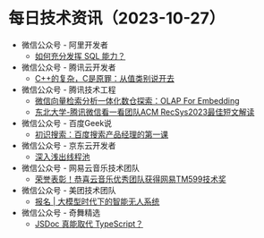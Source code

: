 # 每日技术资讯（2023-10-27）

- 微信公众号 - 阿里开发者
  - [如何充分发挥 SQL 能力？](https://mp.weixin.qq.com/s?__biz=MzIzOTU0NTQ0MA==&mid=2247535499&idx=1&sn=f510b0b962f3701a07f9357a318d992f)
- 微信公众号 - 腾讯云开发者
  - [C++的复杂，C是原罪：从值类别说开去](https://mp.weixin.qq.com/s?__biz=MzI2NDU4OTExOQ==&mid=2247662219&idx=1&sn=fa401d0b67c05aa95d1dafa2e6128832)
- 微信公众号 - 腾讯技术工程
  - [微信向量检索分析一体化数仓探索：OLAP For Embedding](https://mp.weixin.qq.com/s?__biz=MjM5ODYwMjI2MA==&mid=2649780979&idx=1&sn=f4b1ba9d67c49b03864e84b4f63c753a)
  - [东北大学-腾讯微信看一看团队ACM RecSys2023最佳短文解读](https://mp.weixin.qq.com/s?__biz=MjM5ODYwMjI2MA==&mid=2649780979&idx=2&sn=1ec3edcdb6c6965d826a51f983b634fd)
- 微信公众号 - 百度Geek说
  - [初识搜索：百度搜索产品经理的第一课](https://mp.weixin.qq.com/s?__biz=Mzg5MjU0NTI5OQ==&mid=2247572572&idx=1&sn=b82491f739660beaed9529a6e5ea4eaa)
- 微信公众号 - 京东云开发者
  - [深入浅出线程池](https://mp.weixin.qq.com/s?__biz=MzU1OTgxMTg2Nw==&mid=2247507701&idx=1&sn=87d84950a9f65024bc56be86256bd368)
- 微信公众号 - 网易云音乐技术团队
  - [荣誉表彰！恭喜云音乐优秀团队获得网易TM599技术奖](https://mp.weixin.qq.com/s?__biz=MzI1NTg3NzcwNQ==&mid=2247489516&idx=1&sn=6ffa06aed18c93adf3ecae0e71cf271f)
- 微信公众号 - 美团技术团队
  - [报名 | 大模型时代下的智能无人系统](https://mp.weixin.qq.com/s?__biz=MjM5NjQ5MTI5OA==&mid=2651775540&idx=1&sn=9b6f3a0e1d3c03f6c14cf3f0c146f7f3)
- 微信公众号 - 奇舞精选
  - [JSDoc 真能取代 TypeScript？](https://mp.weixin.qq.com/s?__biz=Mzg4MTYwMzY1Mw==&mid=2247509405&idx=1&sn=e1b480c4af0885a27844b63eaca3a463)
